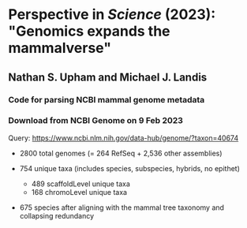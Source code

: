 # Perspective in _Science_ (2023): "Genomics expands the mammalverse"
## Nathan S. Upham and Michael J. Landis
### Code for parsing NCBI mammal genome metadata

### Download from NCBI Genome on 9 Feb 2023
Query: https://www.ncbi.nlm.nih.gov/data-hub/genome/?taxon=40674

* 2800 total genomes (= 264 RefSeq + 2,536 other assemblies)
* 754 unique taxa (includes species, subspecies, hybrids, no epithet)
	- 489 scaffoldLevel unique taxa
	- 168 chromoLevel unique taxa

* 675 species after aligning with the mammal tree taxonomy and collapsing redundancy


